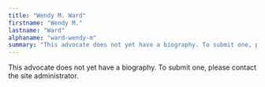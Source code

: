 ```yaml
---
title: "Wendy M. Ward"
firstname: "Wendy M."
lastname: "Ward"
alphaname: "ward-wendy-m"
summary: "This advocate does not yet have a biography. To submit one, please contact the site administrator."
---
```

This advocate does not yet have a biography. To submit one, please contact the site administrator.

